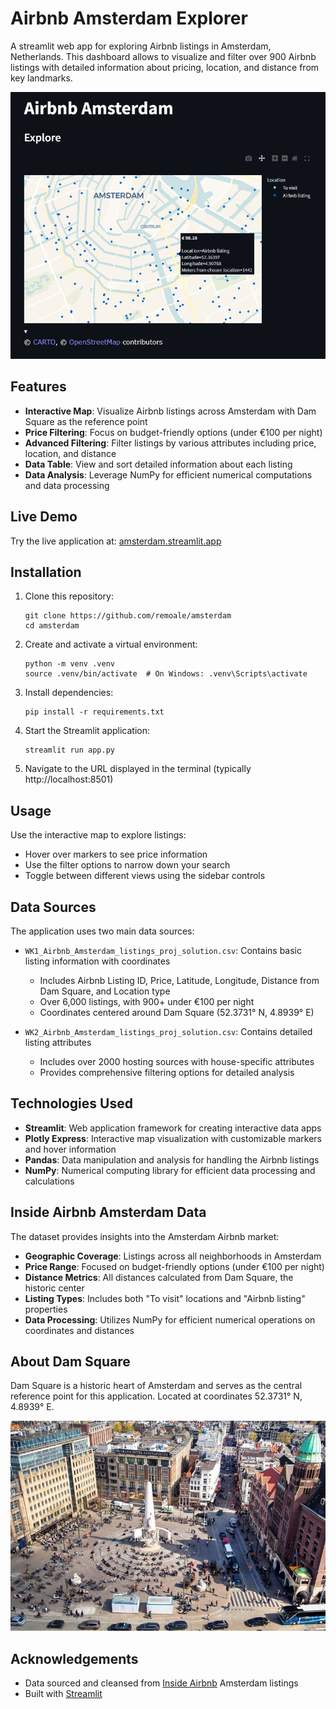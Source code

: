 # Airbnb Amsterdam Explorer

A streamlit web app for exploring Airbnb listings in Amsterdam, Netherlands. This dashboard allows to visualize and filter over 900 Airbnb listings with detailed information about pricing, location, and distance from key landmarks.

![Amsterdam Airbnb Map](resources/map.png)

## Features

- **Interactive Map**: Visualize Airbnb listings across Amsterdam with Dam Square as the reference point
- **Price Filtering**: Focus on budget-friendly options (under €100 per night)
- **Advanced Filtering**: Filter listings by various attributes including price, location, and distance
- **Data Table**: View and sort detailed information about each listing
- **Data Analysis**: Leverage NumPy for efficient numerical computations and data processing

## Live Demo

Try the live application at: [amsterdam.streamlit.app](https://amsterdam.streamlit.app)

## Installation

1. Clone this repository:
   ```
   git clone https://github.com/remoale/amsterdam
   cd amsterdam
   ```

2. Create and activate a virtual environment:
   ```
   python -m venv .venv
   source .venv/bin/activate  # On Windows: .venv\Scripts\activate
   ```

3. Install dependencies:
   ```
   pip install -r requirements.txt
   ```

4. Start the Streamlit application:
   ```
   streamlit run app.py
   ```

5. Navigate to the URL displayed in the terminal (typically http://localhost:8501)

## Usage

Use the interactive map to explore listings:
   - Hover over markers to see price information
   - Use the filter options to narrow down your search
   - Toggle between different views using the sidebar controls

## Data Sources

The application uses two main data sources:
- `WK1_Airbnb_Amsterdam_listings_proj_solution.csv`: Contains basic listing information with coordinates
  - Includes Airbnb Listing ID, Price, Latitude, Longitude, Distance from Dam Square, and Location type
  - Over 6,000 listings, with 900+ under €100 per night
  - Coordinates centered around Dam Square (52.3731° N, 4.8939° E)
  
- `WK2_Airbnb_Amsterdam_listings_proj_solution.csv`: Contains detailed listing attributes
  - Includes over 2000 hosting sources with house-specific attributes
  - Provides comprehensive filtering options for detailed analysis

## Technologies Used

- **Streamlit**: Web application framework for creating interactive data apps
- **Plotly Express**: Interactive map visualization with customizable markers and hover information
- **Pandas**: Data manipulation and analysis for handling the Airbnb listings
- **NumPy**: Numerical computing library for efficient data processing and calculations

## Inside Airbnb Amsterdam Data

The dataset provides insights into the Amsterdam Airbnb market:

- **Geographic Coverage**: Listings across all neighborhoods in Amsterdam
- **Price Range**: Focused on budget-friendly options (under €100 per night)
- **Distance Metrics**: All distances calculated from Dam Square, the historic center
- **Listing Types**: Includes both "To visit" locations and "Airbnb listing" properties
- **Data Processing**: Utilizes NumPy for efficient numerical operations on coordinates and distances

## About Dam Square

Dam Square is a historic heart of Amsterdam and serves as the central reference point for this application. Located at coordinates 52.3731° N, 4.8939° E.

![Dam](resources/dam.jpg)

## Acknowledgements

- Data sourced and cleansed from [Inside Airbnb](https://insideairbnb.com/get-the-data/) Amsterdam listings
- Built with [Streamlit](https://streamlit.io)

